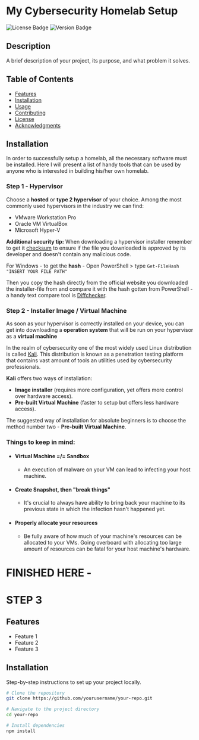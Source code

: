 # My Cybersecurity Homelab Setup

![License Badge](https://img.shields.io/badge/license-MIT-blue.svg)
![Version Badge](https://img.shields.io/badge/version-1.0.0-green.svg)

## Description
A brief description of your project, its purpose, and what problem it solves.

## Table of Contents
- [Features](#features)
- [Installation](#installation)
- [Usage](#usage)
- [Contributing](#contributing)
- [License](#license)
- [Acknowledgments](#acknowledgments)

## Installation
In order to successfully setup a homelab, all the necessary software must be installed. Here I will present a list of handy tools that can be used by anyone who is interested in building his/her own homelab.

### Step 1 - Hypervisor

Choose a **hosted** or **type 2 hypervisor** of your choice. Among the most commonly used hypervisors in the industry we can find:

- VMware Workstation Pro
- Oracle VM VirtualBox
- Microsoft Hyper-V

**Additional security tip:** When downloading a hypervisor installer remember to get it <ins>checksum</ins> to ensure if the file you downloaded is approved by its developer and doesn't contain any malicious code.

For Windows - to get the **hash** - Open PowerShell > type ``` Get-FileHash "INSERT YOUR FILE PATH"  ```

Then you copy the hash directly from the official website you downloaded the installer-file from and compare it with the hash gotten from PowerShell - a handy text compare tool is <a href="https://www.diffchecker.com/text-compare">Diffchecker</a>.

### Step 2 - Installer Image / Virtual Machine

As soon as your hypervisor is correctly installed on your device, you can get into downloading a **operation system** that will be run on your hypervisor as a **virtual machine**

In the realm of cybersecurity one of the most widely used Linux distribution is called <a href="https://www.kali.org/">Kali</a>. This distribution is known as a penetration testing platform that contains vast amount of tools an utilities used by cybersecurity professionals.

**Kali** offers two ways of installation:

- **Image installer** (requires more configuration, yet offers more control over hardware access).
- **Pre-built Virtual Machine** (faster to setup but offers less hardware access).

The suggested way of installation for absolute beginners is to choose the method number two - **Pre-built Virtual Machine**.

### Things to keep in mind:
- #### Virtual Machine =/= Sandbox
    - An execution of malware on your VM can lead to infecting your host machine.
- #### Create Snapshot, then "break things"
    - It's crucial to always have ability to bring back your machine to its previous state in which the infection hasn't happened yet.

- #### Properly allocate your resources
    - Be fully aware of how much of your machine's resources can be allocated to your VMs. Going overboard with allocating too large amount of resources can be fatal for your host machine's hardware.

# FINISHED HERE - 
# STEP 3

## Features
- Feature 1
- Feature 2
- Feature 3

## Installation
Step-by-step instructions to set up your project locally.

```bash
# Clone the repository
git clone https://github.com/yourusername/your-repo.git

# Navigate to the project directory
cd your-repo

# Install dependencies
npm install
